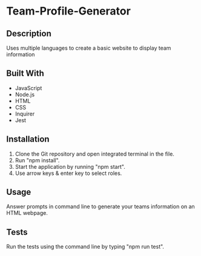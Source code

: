 # Team-Profile-Generator

## Description
Uses multiple languages to create a basic website to display team information

## Built With
* JavaScript
* Node.js
* HTML
* CSS
* Inquirer
* Jest

## Installation
1. Clone the Git repository and open integrated terminal in the file.
2. Run "npm install".
3. Start the application by running "npm start".
4. Use arrow keys & enter key to select roles.

## Usage
Answer prompts in command line to generate your teams information on an HTML webpage.

## Tests
Run the tests using the command line by typing "npm run test".
